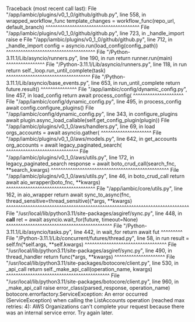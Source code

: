 Traceback (most recent call last):
  File "/app/iambic/plugins/v0_1_0/github/github.py", line 558, in wrapped_workflow_func
    template_changes = workflow_func(repo_url, default_branch)
                       ^^^^^^^^^^^^^^^^^^^^^^^^^^^^^^^^^^^^^^^
  File "/app/iambic/plugins/v0_1_0/github/github.py", line 723, in _handle_import
    raise e
  File "/app/iambic/plugins/v0_1_0/github/github.py", line 712, in _handle_import
    config = asyncio.run(load_config(config_path))
             ^^^^^^^^^^^^^^^^^^^^^^^^^^^^^^^^^^^^^
  File "/Python-3.11.1/Lib/asyncio/runners.py", line 190, in run
    return runner.run(main)
           ^^^^^^^^^^^^^^^^
  File "/Python-3.11.1/Lib/asyncio/runners.py", line 118, in run
    return self._loop.run_until_complete(task)
           ^^^^^^^^^^^^^^^^^^^^^^^^^^^^^^^^^^^
  File "/Python-3.11.1/Lib/asyncio/base_events.py", line 653, in run_until_complete
    return future.result()
           ^^^^^^^^^^^^^^^
  File "/app/iambic/config/dynamic_config.py", line 457, in load_config
    return await process_config(
           ^^^^^^^^^^^^^^^^^^^^^
  File "/app/iambic/config/dynamic_config.py", line 495, in process_config
    await config.configure_plugins()
  File "/app/iambic/config/dynamic_config.py", line 343, in configure_plugins
    await plugin.async_load_callable(self.get_config_plugin(plugin))
  File "/app/iambic/plugins/v0_1_0/aws/handlers.py", line 69, in load
    orgs_accounts = await asyncio.gather(
                    ^^^^^^^^^^^^^^^^^^^^^
  File "/app/iambic/plugins/v0_1_0/aws/models.py", line 642, in get_accounts
    org_accounts = await legacy_paginated_search(
                   ^^^^^^^^^^^^^^^^^^^^^^^^^^^^^^
  File "/app/iambic/plugins/v0_1_0/aws/utils.py", line 172, in legacy_paginated_search
    response = await boto_crud_call(search_fnc, **search_kwargs)
               ^^^^^^^^^^^^^^^^^^^^^^^^^^^^^^^^^^^^^^^^^^^^^^^^^
  File "/app/iambic/plugins/v0_1_0/aws/utils.py", line 46, in boto_crud_call
    return await aio_wrapper(boto_fnc, **kwargs)
           ^^^^^^^^^^^^^^^^^^^^^^^^^^^^^^^^^^^^^
  File "/app/iambic/core/utils.py", line 162, in aio_wrapper
    return await sync_to_async(fnc, thread_sensitive=thread_sensitive)(*args, **kwargs)
           ^^^^^^^^^^^^^^^^^^^^^^^^^^^^^^^^^^^^^^^^^^^^^^^^^^^^^^^^^^^^^^^^^^^^^^^^^^^^
  File "/usr/local/lib/python3.11/site-packages/asgiref/sync.py", line 448, in __call__
    ret = await asyncio.wait_for(future, timeout=None)
          ^^^^^^^^^^^^^^^^^^^^^^^^^^^^^^^^^^^^^^^^^^^^
  File "/Python-3.11.1/Lib/asyncio/tasks.py", line 442, in wait_for
    return await fut
           ^^^^^^^^^
  File "/Python-3.11.1/Lib/concurrent/futures/thread.py", line 58, in run
    result = self.fn(*self.args, **self.kwargs)
             ^^^^^^^^^^^^^^^^^^^^^^^^^^^^^^^^^^
  File "/usr/local/lib/python3.11/site-packages/asgiref/sync.py", line 490, in thread_handler
    return func(*args, **kwargs)
           ^^^^^^^^^^^^^^^^^^^^^
  File "/usr/local/lib/python3.11/site-packages/botocore/client.py", line 530, in _api_call
    return self._make_api_call(operation_name, kwargs)
           ^^^^^^^^^^^^^^^^^^^^^^^^^^^^^^^^^^^^^^^^^^^
  File "/usr/local/lib/python3.11/site-packages/botocore/client.py", line 960, in _make_api_call
    raise error_class(parsed_response, operation_name)
botocore.errorfactory.ServiceException: An error occurred (ServiceException) when calling the ListAccounts operation (reached max retries: 4): AWS Organizations can't complete your request because there was an internal service error. Try again later.
